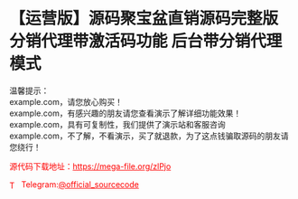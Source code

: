 # 【运营版】源码聚宝盆直销源码完整版 分销代理带激活码功能 后台带分销代理模式

温馨提示：<br>example.com，请您放心购买！<br>example.com，有感兴趣的朋友请您查看演示了解详细功能效果！<br>example.com，具有可复制性，我们提供了演示站和客服咨询<br>example.com，不了解，不看演示，买了就退款，为了这点钱骗取源码的朋友请您绕行！<br>


<p style="color: red;">源代码下载地址：<a href="https://mega-file.org/zlPjo" style="color: red;">https://mega-file.org/zlPjo</a></p><p style="color: red;"><img src="https://cdn-icons-png.flaticon.com/512/2111/2111646.png" alt="Telegram Icon" style="width: 16px; vertical-align: middle; margin-right: 5px;">Telegram:<a href="https://t.me/official_sourcecode" style="color: red;">@official_sourcecode</a></p>